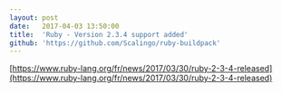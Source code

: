 ```yaml
---
layout:	post
date:	2017-04-03 13:50:00
title:	'Ruby - Version 2.3.4 support added'
github: 'https://github.com/Scalingo/ruby-buildpack'
---
```


[https://www.ruby-lang.org/fr/news/2017/03/30/ruby-2-3-4-released](https://www.ruby-lang.org/fr/news/2017/03/30/ruby-2-3-4-released)
